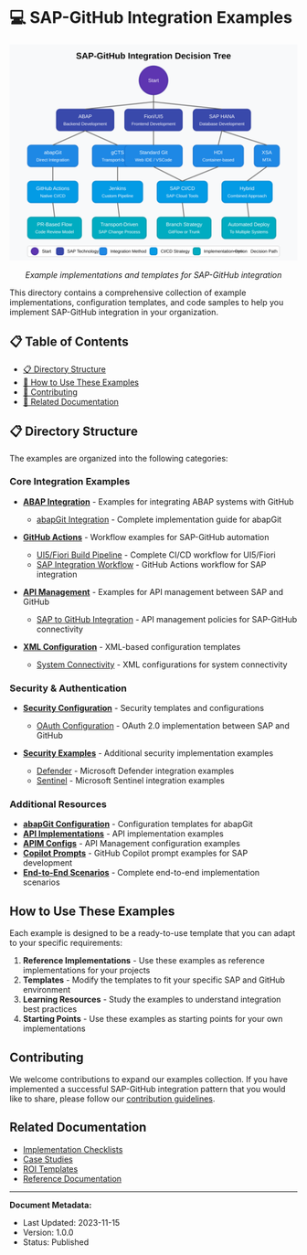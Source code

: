 # 💻 SAP-GitHub Integration Examples

<div align="center">
  
  <img src="../assets/images/flows/integration-decision-tree.svg" alt="Example Implementations" width="700">
  
  *Example implementations and templates for SAP-GitHub integration*
</div>

This directory contains a comprehensive collection of example implementations, configuration templates, and code samples to help you implement SAP-GitHub integration in your organization.

## 📋 Table of Contents

- [📋 Directory Structure](#directory-structure)
- [🚀 How to Use These Examples](#how-to-use-these-examples)
- [🤝 Contributing](#contributing)
- [🔗 Related Documentation](#related-documentation)

## 📋 Directory Structure

The examples are organized into the following categories:

### Core Integration Examples

- [**ABAP Integration**](abap-integration/) - Examples for integrating ABAP systems with GitHub
  - [abapGit Integration](abap-integration/abapgit-integration.md) - Complete implementation guide for abapGit
  
- [**GitHub Actions**](github-actions/) - Workflow examples for SAP-GitHub automation
  - [UI5/Fiori Build Pipeline](github-actions/ui5-build-pipeline.md) - Complete CI/CD workflow for UI5/Fiori
  - [SAP Integration Workflow](github-actions/sap-integration-workflow.yml) - GitHub Actions workflow for SAP integration

- [**API Management**](api-management/) - Examples for API management between SAP and GitHub
  - [SAP to GitHub Integration](api-management/sap-to-github.md) - API management policies for SAP-GitHub connectivity

- [**XML Configuration**](xml-config/) - XML-based configuration templates
  - [System Connectivity](xml-config/system-connectivity.md) - XML configurations for system connectivity

### Security & Authentication

- [**Security Configuration**](security-config/) - Security templates and configurations
  - [OAuth Configuration](security-config/oauth-configuration.md) - OAuth 2.0 implementation between SAP and GitHub
  
- [**Security Examples**](security/) - Additional security implementation examples
  - [Defender](security/defender/) - Microsoft Defender integration examples
  - [Sentinel](security/sentinel/) - Microsoft Sentinel integration examples

### Additional Resources

- [**abapGit Configuration**](abapgit-config/) - Configuration templates for abapGit
- [**API Implementations**](api-implementations/) - API implementation examples
- [**APIM Configs**](apim-configs/) - API Management configuration examples
- [**Copilot Prompts**](copilot-prompts/) - GitHub Copilot prompt examples for SAP development
- [**End-to-End Scenarios**](end-to-end/) - Complete end-to-end implementation scenarios

## How to Use These Examples

Each example is designed to be a ready-to-use template that you can adapt to your specific requirements:

1. **Reference Implementations** - Use these examples as reference implementations for your projects
2. **Templates** - Modify the templates to fit your specific SAP and GitHub environment
3. **Learning Resources** - Study the examples to understand integration best practices
4. **Starting Points** - Use these examples as starting points for your own implementations

## Contributing

We welcome contributions to expand our examples collection. If you have implemented a successful SAP-GitHub integration pattern that you would like to share, please follow our [contribution guidelines](../CONTRIBUTING.md).

## Related Documentation

- [Implementation Checklists](../docs/6-appendices/implementation-checklist.md)
- [Case Studies](../docs/6-appendices/case-studies/index.md)
- [ROI Templates](../docs/6-appendices/roi-templates.md)
- [Reference Documentation](../docs/5-reference/index.md)

---

**Document Metadata:**
- Last Updated: 2023-11-15
- Version: 1.0.0
- Status: Published 